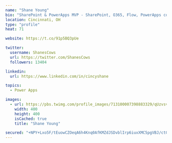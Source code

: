 ```yaml
---
name: "Shane Young"
bio: "SharePoint & PowerApps MVP - SharePoint, O365, Flow, PowerApps consulting? @PowerApps911 | Pure Snark? You found it."
location: Cincinnati, OH
type: "profile"
heat: 71

website: https://t.co/91p5BQ3pUe

twitter:
  username: ShanesCows
  url: https://twitter.com/ShanesCows
  followers: 13404

linkedin:
  url: https://www.linkedin.com/in/cincyshane

topics:
  - Power Apps

images:
  - url: https://pbs.twimg.com/profile_images/713100007398883329/qUzvsvQ3_400x400.jpg
    width: 400
    height: 400
    isCached: true
    title: "Shane Young"

secured: "+NPY+Lxo5F/tEuowCZOeqA6h4Knq0AfKMZdJSDvblIrp6iuxXMC5pgVBJ/ct0+Mk0VGT+bQp+aHHFT52udyd9GZNE48BNDspfP3nWAp6WvTaMHgyRNrvnVlmLoj1OuzPKBQMRK1KjBSive2+Uzyr/0v5/RYWPsxpD5RfZ4PsFF649eZlqDiIITGI4zCOcrWlQ3d/j74CZ5Iefe498om1PVXTy53S7iVd4ZKfr+KCEuS1g9j8VeTEdj3kkEFyI/gQjEjNF7CQ0irQvMv4f/rL/BTcFLzBjrBxUibFfvMqUvbA01OSob6o9tQuVfxvSaFN1czXPQ0+uC5Vh4zQlQhVOKyvvdodXzqjG1jPmoSPu6LDBlmDhJn05DjXI5NNMdZT0VqplQ3zu+CisXFp+5VHPZNkv7S8ufrQV4yuwAA7/GM=;7MsfvQFNZpBkyKA5SyDJ2g=="
---
```


